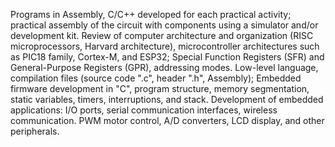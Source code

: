 Programs in Assembly, C/C++ developed for each practical activity; practical assembly of the circuit with components using a simulator and/or development kit.
Review of computer architecture and organization (RISC microprocessors, Harvard architecture), microcontroller architectures such as PIC18 family, Cortex-M, and ESP32; Special Function Registers (SFR) and General-Purpose Registers (GPR), addressing modes.
Low-level language, compilation files (source code ".c", header ".h", Assembly); Embedded firmware development in "C", program structure, memory segmentation, static variables, timers, interruptions, and stack.
Development of embedded applications: I/O ports, serial communication interfaces, wireless communication. PWM motor control, A/D converters, LCD display, and other peripherals.
